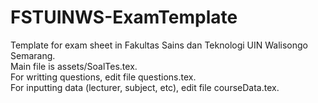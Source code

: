 # FSTUINWS-ExamTemplate
Template for exam sheet in Fakultas Sains dan Teknologi UIN Walisongo Semarang. 
<br/>Main file is assets/SoalTes.tex. 
<br/>For writting questions, edit file questions.tex.
<br/>For inputting data (lecturer, subject, etc), edit file courseData.tex.
